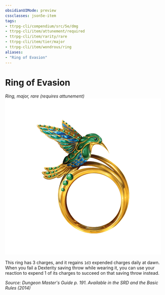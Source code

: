 ```yaml
---
obsidianUIMode: preview
cssclasses: json5e-item
tags:
- ttrpg-cli/compendium/src/5e/dmg
- ttrpg-cli/item/attunement/required
- ttrpg-cli/item/rarity/rare
- ttrpg-cli/item/tier/major
- ttrpg-cli/item/wondrous/ring
aliases: 
- "Ring of Evasion"
---
```

# Ring of Evasion
*Ring, major, rare (requires attunement)*  
![](/CLI/items/img/ring-of-evasion.webp#right)


This ring has 3 charges, and it regains `1d3` expended charges daily at dawn. When you fail a Dexterity saving throw while wearing it, you can use your reaction to expend 1 of its charges to succeed on that saving throw instead.

*Source: Dungeon Master's Guide p. 191. Available in the <span title='Systems Reference Document (5.1)'>SRD</span> and the Basic Rules (2014)*